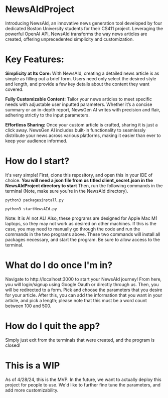 # NewsAIdProject
Introducing NewsAId, an innovative news generation tool developed by four dedicated Boston University students for their CS411 project. Leveraging the powerful OpenAI API, NewsAId transforms the way news articles are created, offering unprecedented simplicity and customization.

# Key Features:

**Simplicity at Its Core:** With NewsAId, creating a detailed news article is as simple as filling out a brief form. Users need only select the desired style and length, and provide a few key details about the content they want covered.

**Fully Customizable Content:** Tailor your news articles to meet specific needs with adjustable user inputted parameters. Whether it’s a concise summary or an in-depth report, NewsGen AI writes with precision and flair, adhering strictly to the input parameters.

**Effortless Sharing:** Once your custom article is crafted, sharing it is just a click away. NewsGen AI includes built-in functionality to seamlessly distribute your news across various platforms, making it easier than ever to keep your audience informed.

# How do I start?
It's very simple! First, clone this repository, and open this in your IDE of choice. **You will need a json file from us titled client_secret.json in the NewsAIdProject directory to start** Then, run the following commands in the terminal (Note, make sure you're in the NewsAId directory). 
```
python3 packagesinstall.py
```
```
python3 startNewsAId.py
```
Note: It is AI not AL! Also, these programs are designed for Apple Mac M1 laptops, so they may not work as desired on other machines. If this is the case, you may need to manually go through the code and run the commands in the two programs above. 
These two commands will install all packages necessary, and start the program. Be sure to allow access to the terminal. 

# What do I do once I'm in?
Navigate to http://localhost:3000 to start your NewsAId journey! From here, you will login/signup using Google Oauth or directly through us. Then, you will be redirected to a form. Pick and choose the parameters that you desire for your article. After this, you can add the information that you want in your article, and pick a length; please note that this must be a word count between 100 and 500. 

# How do I quit the app?
Simply just exit from the terminals that were created, and the program is closed!

# This is a WIP
As of 4/28/24, this is the MVP. In the future, we want to actually deploy this project for people to use. We'd like to further fine tune the parameters, and add more customizability. 
